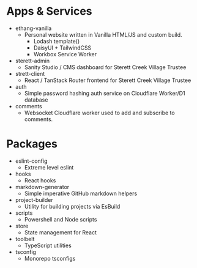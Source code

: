 # Apps & Services

- ethang-vanilla
  - Personal website written in Vanilla HTML/JS and custom build.
    - Lodash template()
    - DaisyUI + TailwindCSS
    - Workbox Service Worker
- sterett-admin
  - Sanity Studio / CMS dashboard for Sterett Creek Village Trustee
- strett-client
  - React / TanStack Router frontend for Sterett Creek Village Trustee
- auth
  - Simple password hashing auth service on Cloudflare Worker/D1 database
- comments
  - Websocket Cloudflare worker used to add and subscribe to comments.

# Packages

- eslint-config
  - Extreme level eslint
- hooks
  - React hooks
- markdown-generator
  - Simple imperative GitHub markdown helpers
- project-builder
  - Utility for building projects via EsBuild
- scripts
  - Powershell and Node scripts
- store
  - State management for React
- toolbelt
  - TypeScript utilities
- tsconfig
  - Monorepo tsconfigs